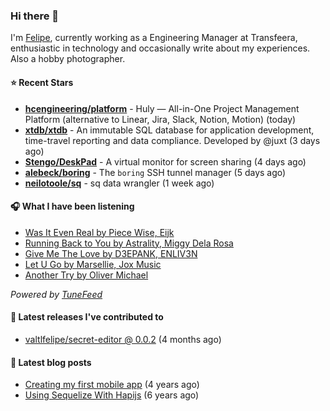 ### Hi there 👋

I'm [Felipe](https://felipevm.com), currently working as a Engineering Manager at Transfeera, enthusiastic in technology and occasionally write about my experiences. Also a hobby photographer.

#### ⭐ Recent Stars
- **[hcengineering/platform](https://github.com/hcengineering/platform)** - Huly — All-in-One Project Management Platform (alternative to Linear, Jira, Slack, Notion, Motion) (today)
- **[xtdb/xtdb](https://github.com/xtdb/xtdb)** - An immutable SQL database for application development, time-travel reporting and data compliance. Developed by @juxt (3 days ago)
- **[Stengo/DeskPad](https://github.com/Stengo/DeskPad)** - A virtual monitor for screen sharing (4 days ago)
- **[alebeck/boring](https://github.com/alebeck/boring)** - The `boring`  SSH tunnel manager (5 days ago)
- **[neilotoole/sq](https://github.com/neilotoole/sq)** - sq data wrangler (1 week ago)

#### 🎧 What I have been listening
- [Was It Even Real by Piece Wise, Eijk](https://open.spotify.com/track/2NEWBybTTWrEvb7NDhCF8s)
- [Running Back to You by Astrality, Miggy Dela Rosa](https://open.spotify.com/track/12VCcXBvOlraAB1G7DAWH6)
- [Give Me The Love by D3EPANK, ENLIV3N](https://open.spotify.com/track/58iQWJZhzStie1hsYJt3a0)
- [Let U Go by Marsellie, Jox Music](https://open.spotify.com/track/3gHlewvUOYaqV0LGbIWKLs)
- [Another Try by Oliver Michael](https://open.spotify.com/track/5uYdy0YHp32155stMBqjsn)

_Powered by [TuneFeed](https://tunefeed.app?ref=valtlfelipe-gh-profile)_ 

#### 🚀 Latest releases I've contributed to


- [valtlfelipe/secret-editor @ 0.0.2](https://github.com/valtlfelipe/secret-editor/releases/tag/0.0.2) (4 months ago)

#### 📄 Latest blog posts
- [Creating my first mobile app](https://felipevm.com/posts/creating-my-first-mobile-app/) (4 years ago)
- [Using Sequelize With Hapijs](https://felipevm.com/posts/using-sequelize-with-hapijs/) (6 years ago)
